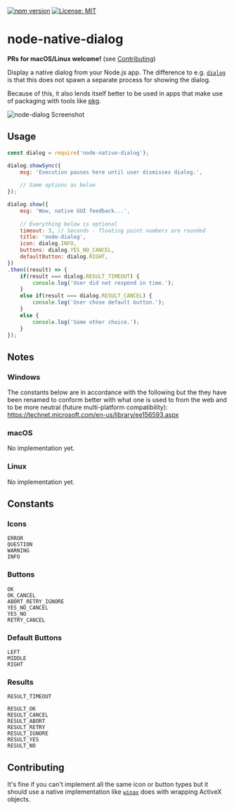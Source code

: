 [![npm version](https://img.shields.io/npm/v/node-native-dialog.svg)](https://www.npmjs.com/package/node-native-dialog)
[![License: MIT](https://img.shields.io/badge/License-MIT-yellow.svg)](https://opensource.org/licenses/MIT)

# node-native-dialog

**PRs for macOS/Linux welcome!** (see [Contributing](#contributing))

Display a native dialog from your Node.js app.
The difference to e.g. [`dialog`](https://github.com/tomas/dialog) is that this does not spawn 
a separate process for showing the dialog.

Because of this, it also lends itself better to be used in apps that make use of 
packaging with tools like [pkg](https://github.com/zeit/pkg).  

![node-dialog Screenshot](https://raw.githubusercontent.com/s-h-a-d-o-w/node-native-dialog/master/assets/screenshots/node-dialog-win32.png)

## Usage

```js
const dialog = require('node-native-dialog');

dialog.showSync({
	msg: 'Execution pauses here until user dismisses dialog.',
	
	// Same options as below
});

dialog.show({
	msg: 'Wow, native GUI feedback...',
	
	// Everything below is optional
	timeout: 3, // Seconds - floating point numbers are rounded
	title: 'node-dialog',
	icon: dialog.INFO,
	buttons: dialog.YES_NO_CANCEL,
	defaultButton: dialog.RIGHT,
})
.then((result) => {
	if(result === dialog.RESULT_TIMEOUT) {
		console.log('User did not respond in time.');
	}
	else if(result === dialog.RESULT_CANCEL) {
		console.log('User chose default button.');
	}
	else {
		console.log('Some other choice.');
	}
});
```

## Notes

### Windows

The constants below are in accordance with the following but the they have been renamed to 
conform better with what one is used to from the web and to be more neutral (future multi-platform 
compatibility):   
https://technet.microsoft.com/en-us/library/ee156593.aspx

### macOS

No implementation yet.

### Linux

No implementation yet.

## Constants

### Icons

	ERROR
	QUESTION
	WARNING
	INFO

### Buttons

	OK
	OK_CANCEL
	ABORT_RETRY_IGNORE
	YES_NO_CANCEL
	YES_NO
	RETRY_CANCEL

### Default Buttons

	LEFT
	MIDDLE
	RIGHT

### Results

	RESULT_TIMEOUT
  
	RESULT_OK
	RESULT_CANCEL
	RESULT_ABORT
	RESULT_RETRY
	RESULT_IGNORE
	RESULT_YES
	RESULT_NO

## Contributing <a name="contributing">

It's fine if you can't implement all the same icon or button types but it should use a 
native implementation like [`winax`](https://github.com/durs/node-activex) does with 
wrapping ActiveX objects.
